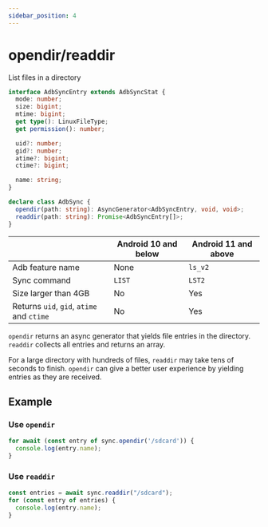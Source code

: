```yaml
---
sidebar_position: 4
---
```


# opendir/readdir

List files in a directory

```ts
interface AdbSyncEntry extends AdbSyncStat {
  mode: number;
  size: bigint;
  mtime: bigint;
  get type(): LinuxFileType;
  get permission(): number;

  uid?: number;
  gid?: number;
  atime?: bigint;
  ctime?: bigint;

  name: string;
}

declare class AdbSync {
  opendir(path: string): AsyncGenerator<AdbSyncEntry, void, void>;
  readdir(path: string): Promise<AdbSyncEntry[]>;
}
```

|                                           | Android 10 and below | Android 11 and above |
| ----------------------------------------- | -------------------- | -------------------- |
| Adb feature name                          | None                 | `ls_v2`              |
| Sync command                              | `LIST`               | `LST2`               |
| Size larger than 4GB                      | No                   | Yes                  |
| Returns `uid`, `gid`, `atime` and `ctime` | No                   | Yes                  |

`opendir` returns an async generator that yields file entries in the directory. `readdir` collects all entries and returns an array.

For a large directory with hundreds of files, `readdir` may take tens of seconds to finish. `opendir` can give a better user experience by yielding entries as they are received.

## Example

### Use `opendir`

```ts transpile
for await (const entry of sync.opendir('/sdcard')) {
  console.log(entry.name);
}
```

### Use `readdir`

```ts transpile
const entries = await sync.readdir("/sdcard");
for (const entry of entries) {
  console.log(entry.name);
}
```
